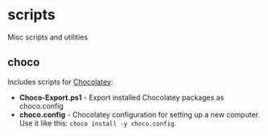 # scripts
Misc scripts and utilities

## choco
Includes scripts for [Chocolatey](https://chocolatey.org/):
- **Choco-Export.ps1** - Export installed Chocolatey packages as choco.config
- **choco.config** - Chocolatey configuration for setting up a new computer. Use it like this: `choco install -y choco.config`.
